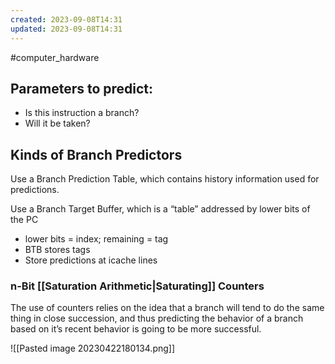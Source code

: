 ```yaml
---
created: 2023-09-08T14:31
updated: 2023-09-08T14:31
---
```

#computer_hardware 
## Parameters to predict:
- Is this instruction a branch?
- Will it be taken?

## Kinds of Branch Predictors
Use a Branch Prediction Table, which contains history information used for predictions.

Use a Branch Target Buffer, which is a “table” addressed by lower bits of the PC
- lower bits = index; remaining = tag
- BTB stores tags
- Store predictions at icache lines

### n-Bit [[Saturation Arithmetic|Saturating]] Counters
The use of counters relies on the idea that a branch will tend to do the same thing in close succession, and thus predicting the behavior of a branch based on it’s recent behavior is going to be more successful.

![[Pasted image 20230422180134.png]]